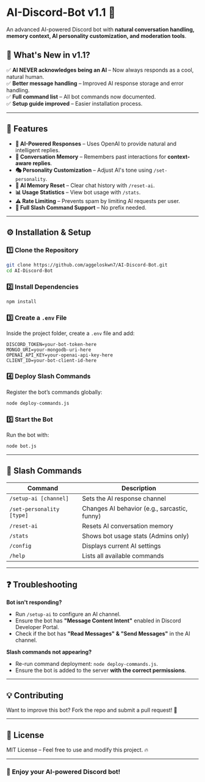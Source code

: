 # AI-Discord-Bot v1.1 🚀

An advanced AI-powered Discord bot with **natural conversation handling, memory context, AI personality customization, and moderation tools**.

## 🔹 What's New in v1.1?
✅ **AI NEVER acknowledges being an AI** – Now always responds as a cool, natural human.  
✅ **Better message handling** – Improved AI response storage and error handling.  
✅ **Full command list** – All bot commands now documented.  
✅ **Setup guide improved** – Easier installation process.  

---

## 📌 Features

- **💬 AI-Powered Responses** – Uses OpenAI to provide natural and intelligent replies.
- **🧠 Conversation Memory** – Remembers past interactions for **context-aware replies**.
- **🎭 Personality Customization** – Adjust AI's tone using `/set-personality`.
- **🔄 AI Memory Reset** – Clear chat history with `/reset-ai`.
- **📊 Usage Statistics** – View bot usage with `/stats`.
- **⚠️ Rate Limiting** – Prevents spam by limiting AI requests per user.
- **🔧 Full Slash Command Support** – No prefix needed.

---

## ⚙️ Installation & Setup

### **1️⃣ Clone the Repository**
```bash
git clone https://github.com/aggeloskwn7/AI-Discord-Bot.git
cd AI-Discord-Bot
```

### **2️⃣ Install Dependencies**
```bash
npm install
```

### **3️⃣ Create a `.env` File**
Inside the project folder, create a `.env` file and add:

```
DISCORD_TOKEN=your-bot-token-here
MONGO_URI=your-mongodb-uri-here
OPENAI_API_KEY=your-openai-api-key-here
CLIENT_ID=your-bot-client-id-here
```

### **4️⃣ Deploy Slash Commands**
Register the bot’s commands globally:
```bash
node deploy-commands.js
```

### **5️⃣ Start the Bot**
Run the bot with:
```bash
node bot.js
```

---

## 📜 Slash Commands

| Command | Description |
|---------|-------------|
| `/setup-ai [channel]` | Sets the AI response channel |
| `/set-personality [type]` | Changes AI behavior (e.g., sarcastic, funny) |
| `/reset-ai` | Resets AI conversation memory |
| `/stats` | Shows bot usage stats (Admins only) |
| `/config` | Displays current AI settings |
| `/help` | Lists all available commands |

---

## ❓ Troubleshooting

**Bot isn't responding?**
- Run `/setup-ai` to configure an AI channel.
- Ensure the bot has **"Message Content Intent"** enabled in Discord Developer Portal.
- Check if the bot has **"Read Messages" & "Send Messages"** in the AI channel.

**Slash commands not appearing?**
- Re-run command deployment: `node deploy-commands.js`.
- Ensure the bot is added to the server **with the correct permissions**.

---

## 💡 Contributing

Want to improve this bot? Fork the repo and submit a pull request! 🚀

---

## 📜 License

MIT License – Feel free to use and modify this project. 🔥

---

### **🎉 Enjoy your AI-powered Discord bot!**

